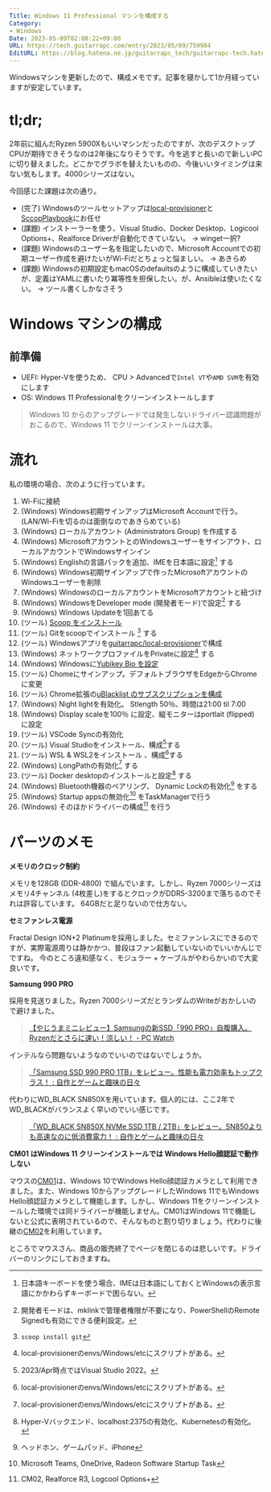 ```yaml
---
Title: Windows 11 Professional マシンを構成する
Category:
- Windows
Date: 2023-05-09T02:08:22+09:00
URL: https://tech.guitarrapc.com/entry/2023/05/09/759984
EditURL: https://blog.hatena.ne.jp/guitarrapc_tech/guitarrapc-tech.hatenablog.com/atom/entry/4207575160647289979
---
```


Windowsマシンを更新したので、構成メモです。記事を寝かして1か月経っていますが安定しています。

# tl;dr;

2年前に組んだRyzen 5900Xもいいマシンだったのですが、次のデスクトップCPUが期待できそうなのは2年後になりそうです。今を逃すと長いので新しいPCに切り替えました。どこかでグラボを替えたいものの、今後いいタイミングは来ない気もします。4000シリーズはない。

今回感じた課題は次の通り。

- (完了) Windowsのツールセットアップは[local-provisioner](https://github.com/guitarrapc/local-provisioner)と[SccopPlaybook](https://github.com/guitarrapc/ScoopPlaybook)にお任せ
- (課題) インストーラーを使う、Visual Studio、Docker Desktop、Logicool Options+、Realforce Driverが自動化できていない。 -> winget一択?
- (課題) Windowsのユーザー名を指定したいので、Microsoft Accountでの初期ユーザー作成を避けたいがWi-Fiだとちょっと悩ましい。 -> あきらめ
- (課題) Windowsの初期設定もmacOSのdefaultsのように構成していきたいが、定義はYAMLに書いたり冪等性を担保したい。が、Ansibleは使いたくない。 -> ツール書くしかなさそう

# Windows マシンの構成

## 前準備

- UEFI: Hyper-Vを使うため、 CPU > Advancedで`Intel VT`や`AMD SVM`を有効にします
- OS: Windows 11 Professionalをクリーンインストールします

> Windows 10 からのアップグレードでは発生しないドライバー認識問題がおこるので、Windows 11 でクリーンインストールは大事。

# 流れ

私の環境の場合、次のように行っています。

1. Wi-Fiに接続
2. (Windows) Windows初期サインアップはMicrosoft Accountで行う。(LAN/Wi-Fiを切るのは面倒なのであきらめている)
3. (Windows) ローカルアカウント (Administrators Group) を作成する
4. (Windows) MicrosoftアカウントとのWindowsユーザーをサインアウト、ローカルアカウントでWindowsサインイン
5. (Windows) Englishの言語パックを追加、IMEを日本語に設定[^1] する
6. (Windows) Windows初期サインアップで作ったMicrosoftアカウントのWindowsユーザーを削除
7. (Windows) WindowsのローカルアカウントをMicrosoftアカウントと紐づけ
8. (Windows) WindowsをDeveloper mode (開発者モード)で設定[^2] する
9. (Windows) Windows Updateを1回あてる
10. (ツール) [Scoop をインストール](https://scoop.sh/)
11. (ツール) Gitをscoopでインストール [^3] する
12. (ツール) Windowsアプリを[guitarrapc/local-provisioner](https://github.com/guitarrapc/local-provisioner)で構成
13. (Windows) ネットワークプロファイルをPrivateに設定[^4] する
14. (Windows) Windowsに[Yubikey Bio を設定](https://www.yubico.com/setup/yubikey-bio-series/)
15. (ツール) Chomeにサインアップ。デフォルトブラウザをEdgeからChromeに変更
16. (ツール) Chrome拡張の[uBlacklist のサブスクリプションを構成](https://github.com/guitarrapc/ublacklist-subscription)
17. (Windows) Night lightを有効化。 Stlength 50％、時間は21:00 til 7:00
18. (Windows) Display scaleを100％ に設定、縦モニターはportlait (flipped) に設定
19. (ツール) VSCode Syncの有効化
20. (ツール) Visual Studioをインストール、構成[^5]する
21. (ツール) WSL & WSL2をインストール 、構成[^6]する
22. (Windows) LongPathの有効化[^7] する
23. (ツール) Docker desktopのインストールと設定[^8] する
24. (Windows) Bluetooth機器のペアリング、 Dynamic Lockの有効化[^9] をする
25. (Windows) Startup appsの無効化[^10] をTaskManagerで行う
26. (Windows) そのほかドライバーの構成[^11] を行う

# パーツのメモ

**メモリのクロック制約**

メモリを128GB (DDR-4800) で組んでいます。しかし、Ryzen 7000シリーズはメモリ4チャンネル (4枚差し)をするとクロックがDDR5-3200まで落ちるのでそれは許容しています。
64GBだと足りないので仕方ない。

**セミファンレス電源**

Fractal Design ION+2 Platinumを採用しました。セミファンレスにできるのですが、実際電源周りは静かかつ、普段はファン起動していないのでいいかんじでですね。
今のところ違和感なく、モジュラー + ケーブルがやわらかいので大変良いです。

**Samsung 990 PRO**

採用を見送りました。Ryzen 7000シリーズだとランダムのWriteがおかしいので避けました。

> [【やじうまミニレビュー】Samsungの新SSD「990 PRO」自腹購入。Ryzenだとさらに速い！涼しい！ - PC Watch](https://pc.watch.impress.co.jp/docs/column/yajiuma-mini-review/1470928.html)

インテルなら問題ないようなのでいいのではないでしょうか。

> [「Samsung SSD 990 PRO 1TB」をレビュー。性能も電力効率もトップクラス！ : 自作とゲームと趣味の日々](https://jisakuhibi.jp/review/samsung-ssd-990-pro-1tb)

代わりにWD_BLACK SN850Xを用いています。個人的には、ここ2年でWD_BLACKがバランスよく早いのでいい感じです。

> [「WD_BLACK SN850X NVMe SSD 1TB / 2TB」をレビュー。SN850よりも高速なのに低消費電力！ : 自作とゲームと趣味の日々](https://jisakuhibi.jp/review/wd_black-sn850x-nvme-ssd-1tb-and-2tb)

**CM01 はWindows 11 クリーンインストールでは Windows Hello顔認証で動作しない**

マウスの[CM01](https://www2.mouse-jp.co.jp/ssl/user_support2/cm01/driver.asp)は、Windows 10でWindows Hello顔認証カメラとして利用できました。また、Windows 10からアップグレードしたWindows 11でもWindows Hello顔認証カメラとして機能します。しかし、Windows 11をクリーンインストールした環境では同ドライバーが機能しません。CM01はWindows 11で機能しないと公式に表明されているので、そんなものと割り切りましょう。代わりに後継の[CM02](https://www2.mouse-jp.co.jp/ssl/user_support2/cm02/driver.asp)を利用しています。

ところでマウスさん、商品の販売終了でページを閉じるのは悲しいです。ドライバーのリンクにしておきますね。


[^1]: 日本語キーボードを使う場合、IMEは日本語にしておくとWindowsの表示言語にかかわらずキーボードで困らない。
[^2]: 開発者モードは、mklinkで管理者権限が不要になり、PowerShellのRemote Signedも有効にできる便利設定。
[^3]: `scoop install git`
[^4]: local-provisionerのenvs/Windows/etcにスクリプトがある。
[^5]: 2023/Apr時点ではVisual Studio 2022。
[^6]: local-provisionerのenvs/Windows/etcにスクリプトがある。
[^7]: local-provisionerのenvs/Windows/etcにスクリプトがある。
[^8]: Hyper-Vバックエンド、localhost:2375の有効化、Kubernetesの有効化。
[^9]: ヘッドホン、ゲームパッド、iPhone
[^10]: Microsoft Teams, OneDrive, Radeon Software Startup Task
[^11]: CM02, Realforce R3, Logcool Options+
